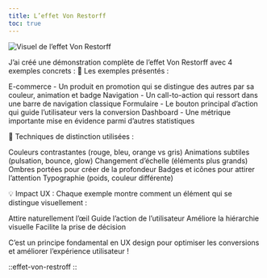 ```yaml
---
title: L’effet Von Restorff
toc: true
---
```


![Visuel de l’effet Von Restorff](/assets/img/ui-ux/lois/effet-von-restroff.png)


J’ai créé une démonstration complète de l’effet Von Restorff avec 4 exemples concrets :
🎯 Les exemples présentés :

E-commerce - Un produit en promotion qui se distingue des autres par sa couleur, animation et badge
Navigation - Un call-to-action qui ressort dans une barre de navigation classique
Formulaire - Le bouton principal d’action qui guide l’utilisateur vers la conversion
Dashboard - Une métrique importante mise en évidence parmi d’autres statistiques

🔧 Techniques de distinction utilisées :

Couleurs contrastantes (rouge, bleu, orange vs gris)
Animations subtiles (pulsation, bounce, glow)
Changement d’échelle (éléments plus grands)
Ombres portées pour créer de la profondeur
Badges et icônes pour attirer l’attention
Typographie (poids, couleur différente)

💡 Impact UX :
Chaque exemple montre comment un élément qui se distingue visuellement :

Attire naturellement l’œil
Guide l’action de l’utilisateur
Améliore la hiérarchie visuelle
Facilite la prise de décision

C’est un principe fondamental en UX design pour optimiser les conversions et améliorer l’expérience utilisateur !

::effet-von-restroff
::
